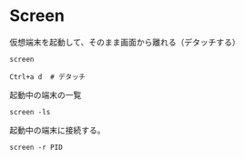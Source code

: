 # Screen

仮想端末を起動して、そのまま画面から離れる（デタッチする）
```
screen

Ctrl+a d  # デタッチ
```

起動中の端末の一覧
```
screen -ls
```

起動中の端末に接続する。
```
screen -r PID
```
